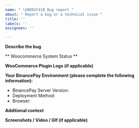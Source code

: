 ```yaml
---
name: " \U0001F41B Bug report "
about: " Report a bug or a technical issue "
title: ''
labels: ''
assignees: ''

---
```


<!--
Thank you for reporting a technical issue.

This issue tracker is only for BinancePay For WooCommerce bug reports and problems. Documentation is available here https://docs.binancepayserver.org/integrations/woocommerce

Before submitting a bug report, check if your Woocommerce store is https, try disabling all plugins to make sure there's no conflict. If it's a pairing problem, try using different browser and disable heavy security plugins.

If you're getting checkout error, make sure that your BinancePay Server is 100% synced and that you've set up your wallet https://docs.binancepayserver.org/WalletSetup/

Please fill in as much of the template below as you're able.
-->

**Describe the bug**

<!--A clear and concise description of what the bug is.-->


** Woocommerce System Status **


<!--[You can find this and copy from Woocommerce>Status>System Status ,and paste it here by obscuring any private information]-->


**WooCommerce Plugin Logs (if applicable)**

<!--[You can find plugin logs in Woocommerce > Settings > Payments > BinancePay > Debug Log -->


**Your BinancePay Environment (please complete the following information):**

- BinancePay Server Version:    <!--[available in the right bottom corner of footer] -->
- Deployment Method:        <!--[e.g. Docker, Manual, Third-Party-host]-->
- Browser:                  <!--[e.g. Chrome, Safari]-->


**Additional context**

<!--Add any other context about the problem here.-->

**Screenshots / Video / GIf (if applicable)**

<!--If your problem is better explained visually, please add a screenshot or record a video.-->

